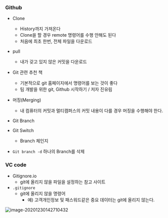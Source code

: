 ### Github

* Clone
  * History까지 가져온다
  * Clone을 할 경우 remote 명령어를 수행 안해도 된다
  * 처음에 최초 한번, 전체 파일을 다운로드

* pull
  * 내가 갖고 있지 않은 커밋을 다운로드
* Git 관련 추천 책
  * 기본적으로 git 홈페이지에서 명령어를 보는 것이 좋다
  * 팀 개발을 위한 git, Github 시작하기 / 저자 진유림
* 머징(Merging)
  * 내 컴퓨터의 커밋과 멀티캠퍼스의 커밋 내용이 다를 경우 머징을 수행해야 한다.

* Git Branch
* Git Switch
  * Branch 체인지

* `Git branch -d` 하나의 Branch를 삭제



### VC code

* Gitignore.io
  * git에 올리지 않을 파일을 설정하는 참고 사이트
* `.gitignore`
  * git에 올리지 않을 명령어
    * 예) 고객개인정보 및 패스워드같은 중요 데이터는 git에 올리지 않는다.

![image-20201230142710432](C:\Users\1234\AppData\Roaming\Typora\typora-user-images\image-20201230142710432.png)